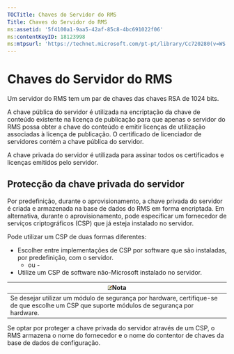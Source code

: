```yaml
---
TOCTitle: Chaves do Servidor do RMS
Title: Chaves do Servidor do RMS
ms:assetid: '5f4100a1-9aa5-42af-85c8-4bc691022f06'
ms:contentKeyID: 18123998
ms:mtpsurl: 'https://technet.microsoft.com/pt-pt/library/Cc720280(v=WS.10)'
---
```


Chaves do Servidor do RMS
=========================

Um servidor do RMS tem um par de chaves das chaves RSA de 1024 bits.

A chave pública do servidor é utilizada na encriptação da chave de conteúdo existente na licença de publicação para que apenas o servidor do RMS possa obter a chave do conteúdo e emitir licenças de utilização associadas à licença de publicação. O certificado de licenciador de servidores contém a chave pública do servidor.

A chave privada do servidor é utilizada para assinar todos os certificados e licenças emitidos pelo servidor.

Protecção da chave privada do servidor
--------------------------------------

Por predefinição, durante o aprovisionamento, a chave privada do servidor é criada e armazenada na base de dados do RMS em forma encriptada. Em alternativa, durante o aprovisionamento, pode especificar um fornecedor de serviços criptográficos (CSP) que já esteja instalado no servidor.

Pode utilizar um CSP de duas formas diferentes:

-   Escolher entre implementações de CSP por software que são instaladas, por predefinição, com o servidor.
    - ou -
-   Utilize um CSP de software não-Microsoft instalado no servidor.

| ![](images/Cc720280.note(WS.10).gif)Nota                                                                       |
|---------------------------------------------------------------------------------------------------------------------------------------------|
| Se desejar utilizar um módulo de segurança por hardware, certifique-se de que escolhe um CSP que suporte módulos de segurança por hardware. |

Se optar por proteger a chave privada do servidor através de um CSP, o RMS armazena o nome do fornecedor e o nome do contentor de chaves da base de dados de configuração.
